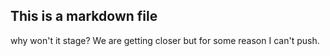 ## This is a markdown file
why won't it stage?
We are getting closer but for some reason I can't push.